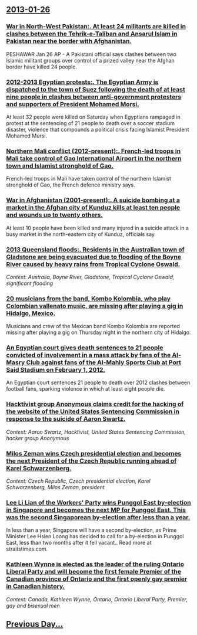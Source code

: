 ## [2013-01-26](/news/2013/01/26/index.md)

### [War in North-West Pakistan:. At least 24 militants are killed in clashes between the Tehrik-e-Taliban and Ansarul Islam in Pakistan near the border with Afghanistan. ](/news/2013/01/26/war-in-north-west-pakistan-at-least-24-militants-are-killed-in-clashes-between-the-tehrik-e-taliban-and-ansarul-islam-in-pakistan-near-the.md)
PESHAWAR Jan 26 AP - A Pakistani official says clashes between two Islamic militant groups over control of a prized valley near the Afghan border have killed 24 people.

### [2012-2013 Egyptian protests:. The Egyptian Army is dispatched to the town of Suez following the death of at least nine people in clashes between anti-government protesters and supporters of President Mohamed Morsi. ](/news/2013/01/26/2012-2013-egyptian-protests-the-egyptian-army-is-dispatched-to-the-town-of-suez-following-the-death-of-at-least-nine-people-in-clashes-b.md)
At least 32 people were killed on Saturday when Egyptians rampaged in protest at the sentencing of 21 people to death over a soccer stadium disaster, violence that compounds a political crisis facing Islamist President Mohamed Mursi.

### [Northern Mali conflict (2012-present):. French-led troops in Mali take control of Gao International Airport in the northern town and Islamist stronghold of Gao. ](/news/2013/01/26/northern-mali-conflict-2012-present-french-led-troops-in-mali-take-control-of-gao-international-airport-in-the-northern-town-and-islam.md)
French-led troops in Mali have taken control of the northern Islamist stronghold of Gao, the French defence ministry says.

### [War in Afghanistan (2001-present):. A suicide bombing at a market in the Afghan city of Kunduz kills at least ten people and wounds up to twenty others. ](/news/2013/01/26/war-in-afghanistan-2001-present-a-suicide-bombing-at-a-market-in-the-afghan-city-of-kunduz-kills-at-least-ten-people-and-wounds-up-to.md)
At least 10 people have been killed and many injured in a suicide attack in a busy market in the north-eastern city of Kunduz, officials say.

### [2013 Queensland floods:. Residents in the Australian town of Gladstone are being evacuated due to flooding of the Boyne River caused by heavy rains from Tropical Cyclone Oswald. ](/news/2013/01/26/2013-queensland-floods-residents-in-the-australian-town-of-gladstone-are-being-evacuated-due-to-flooding-of-the-boyne-river-caused-by-heav.md)
_Context: Australia, Boyne River, Gladstone, Tropical Cyclone Oswald, significant flooding_

### [20 musicians from the band, Kombo Kolombia, who play Colombian vallenato music, are missing after playing a gig in Hidalgo, Mexico. ](/news/2013/01/26/20-musicians-from-the-band-kombo-kolombia-who-play-colombian-vallenato-music-are-missing-after-playing-a-gig-in-hidalgo-mexico.md)
Musicians and crew of the Mexican band Kombo Kolombia are reported missing after playing a gig on Thursday night in the northern city of Hidalgo.

### [An Egyptian court gives death sentences to 21 people convicted of involvement in a mass attack by fans of the Al-Masry Club against fans of the Al-Mahly Sports Club at Port Said Stadium on February 1, 2012. ](/news/2013/01/26/an-egyptian-court-gives-death-sentences-to-21-people-convicted-of-involvement-in-a-mass-attack-by-fans-of-the-al-masry-club-against-fans-of.md)
An Egyptian court sentences 21 people to death over 2012 clashes between football fans, sparking violence in which at least eight people die.

### [Hacktivist group Anonymous claims credit for the hacking of the website of the United States Sentencing Commission in response to the suicide of Aaron Swartz. ](/news/2013/01/26/hacktivist-group-anonymous-claims-credit-for-the-hacking-of-the-website-of-the-united-states-sentencing-commission-in-response-to-the-suicid.md)
_Context: Aaron Swartz, Hacktivist, United States Sentencing Commission, hacker group Anonymous_

### [Milos Zeman wins Czech presidential election and becomes the next President of the Czech Republic running ahead of Karel Schwarzenberg. ](/news/2013/01/26/miloa-zeman-wins-czech-presidential-election-and-becomes-the-next-president-of-the-czech-republic-running-ahead-of-karel-schwarzenberg.md)
_Context: Czech Republic, Czech presidential election, Karel Schwarzenberg, Milos Zeman, president_

### [Lee Li Lian of the Workers' Party wins Punggol East by-election in Singapore and becomes the next MP for Punggol East. This was the second Singaporean by-election after less than a year. ](/news/2013/01/26/lee-li-lian-of-the-workers-party-wins-punggol-east-by-election-in-singapore-and-becomes-the-next-mp-for-punggol-east-this-was-the-second-s.md)
In less than a year, Singapore will have a second by-election, as Prime Minister Lee Hsien Loong has decided to call for a by-election in Punggol East, less than two months after it fell vacant.. Read more at straitstimes.com.

### [Kathleen Wynne is elected as the leader of the ruling Ontario Liberal Party and will become the first female Premier of the Canadian province of Ontario and the first openly gay premier in Canadian history. ](/news/2013/01/26/kathleen-wynne-is-elected-as-the-leader-of-the-ruling-ontario-liberal-party-and-will-become-the-first-female-premier-of-the-canadian-provinc.md)
_Context: Canada, Kathleen Wynne, Ontario, Ontario Liberal Party, Premier, gay and bisexual men_

## [Previous Day...](/news/2013/01/25/index.md)

